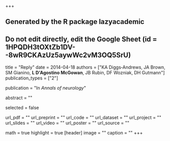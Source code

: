 +++
## Generated by the R package lazyacademic
## Do not edit directly, edit the Google Sheet (id = 1HPQDH3tOXtZb1DV--8wR9CKAzUz5aywWc2vM3OQ5SrU)

title = "Reply"
date = 2014-04-18
authors = ["KA Diggs‐Andrews, JA Brown, SM Gianino, **L D'Agostino McGowan**, JB Rubin, DF Wozniak, DH Gutmann"]
publication_types = ["2"]

publication = "In *Annals of neurology*"

abstract = ""

selected = false

url_pdf = ""
url_preprint = ""
url_code = ""
url_dataset = ""
url_project = ""
url_slides = ""
url_video = ""
url_poster = ""
url_source = ""

math = true
highlight = true
[header]
image = ""
caption = ""
+++
